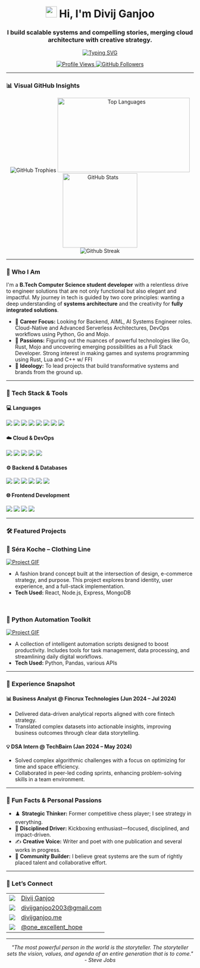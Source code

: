 <h1 align="center">
  <img src="https://media.giphy.com/media/hvRJCLFzcasrR4ia7z/giphy.gif" width="30" />
  Hi, I'm Divij Ganjoo
</h1>

<h3 align="center">I build scalable systems and compelling stories, merging cloud architecture with creative strategy.</h3>

<p align="center">
  <a href="https://github.com/divijg19">
    <img src="https://readme-typing-svg.herokuapp.com?font=Fira+Code&size=20&pause=1000&color=3399FF¢er=true&width=435&lines=AWS+Certified+Solutions+Architect;Full-Stack+Developer;Creative+Problem-Solver" alt="Typing SVG" />
  </a>
</p>

<p align="center">
  <a href="https://github.com/divijg19">
    <img src="https://komarev.com/ghpvc/?username=divijg19&style=flat-square&color=blue" alt="Profile Views" />
  </a>
  <a href="https://github.com/divijg19?tab=followers">
    <img src="https://img.shields.io/github/followers/divijg19?label=Followers&style=flat-square" alt="GitHub Followers" />
  </a>
</p>

---

### 📊 Visual GitHub Insights

<div align="center">
  <img src="https://trophygh.kolioaris.xyz/?username=divijg19&theme=onedark&title=-Followers,-Reviews&margin-w=10&margin-h=5&column=-1&no-frame=true&no-bg=true" alt="GitHub Trophies" />
  <img src="https://zinnia-stats.vercel.app/api/top-langs/?username=divijg19&layout=compact&hide_border=true&theme=watchdog" width = 355 height = 200 alt="Top Languages" />
  <img src="https://zinnia-stats.vercel.app/api?username=divijg19&show_icons=true&theme=watchdog&hide_border=true" height = 200 alt="GitHub Stats" />
  </br>
  <img src="https://amaryllis-sigma.vercel.app?user=divijg19&theme=watchdog&hide_border=true" alt="Github Streak">
</div>

---

### 🧠 Who I Am

I'm a **B.Tech Computer Science student developer** with a relentless drive to engineer solutions that are not only functional but also elegant and impactful. My journey in tech is guided by two core principles: wanting a deep understanding of **systems architecture** and the creativity for **fully integrated solutions**.

- 🔭 **Career Focus:** Looking for Backend, AIML, AI Systems Engineer roles. Cloud-Native and Advanced Serverless Architectures, DevOps workflows using Python, Go and Mojo.
- 🎉 **Passions:** Figuring out the nuances of powerful technologies like Go, Rust, Mojo and uncovering emerging possibilities as a Full Stack Developer. Strong interest in making games and systems programming using Rust, Lua and C++ w/ FFI
- 🌱 **Ideology:** To lead projects that build transformative systems and brands from the ground up.

---

### 🧰 Tech Stack & Tools

#### 💻 Languages
<p>
  <img src="https://img.shields.io/badge/Go-00ADD8?style=for-the-badge&logo=go&logoColor=white" />
  <img src="https://img.shields.io/badge/Python-3776AB?style=for-the-badge&logo=python&logoColor=white" />
  <img src="https://img.shields.io/badge/🔥 Mojo-123524?style=for-the-badge" />
  <img src="https://img.shields.io/badge/JavaScript-F7DF1E?style=for-the-badge&logo=javascript&logoColor=black" />
  <img src="https://img.shields.io/badge/TypeScript-3178C6?style=for-the-badge&logo=typescript&logoColor=white" />
  <img src="https://img.shields.io/badge/Rust-000000?style=for-the-badge&logo=rust&logoColor=white" />
  <img src="https://img.shields.io/badge/C%2B%2B-00599C?style=for-the-badge&logo=cplusplus&logoColor=white" />
  <img src="https://img.shields.io/badge/Lua-2C2D72?style=for-the-badge&logo=lua&logoColor=white" />
</p>

#### ☁️ Cloud & DevOps
<p>
  <img src="https://img.shields.io/badge/AWS-232F3E?style=for-the-badge&logo=amazon-aws&logoColor=white" />
  <img src="https://img.shields.io/badge/CloudFormation-FF9900?style=for-the-badge&logo=amazonaws&logoColor=white" />
  <img src="https://img.shields.io/badge/Docker-2496ED?style=for-the-badge&logo=docker&logoColor=white" />
  <img src="https://img.shields.io/badge/GitHub_Actions-2088FF?style=for-the-badge&logo=github-actions&logoColor=white" />
  <img src="https://img.shields.io/badge/Vercel-000000?style=for-the-badge&logo=vercel&logoColor=white" />
</p>

#### ⚙️ Backend & Databases
<p>
  <img src="https://img.shields.io/badge/Node.js-339933?style=for-the-badge&logo=nodedotjs&logoColor=white" />
  <img src="https://img.shields.io/badge/DuckDB-FFF100?style=for-the-badge&logo=duckdb&logoColor=black" />
  <img src="https://img.shields.io/badge/PostgreSQL-336791?style=for-the-badge&logo=postgresql&logoColor=white" />
  <img src="https://img.shields.io/badge/MongoDB-47A248?style=for-the-badge&logo=mongodb&logoColor=white" />
  <img src="https://img.shields.io/badge/MySQL-4479A1?style=for-the-badge&logo=mysql&logoColor=white" />
  <img src="https://img.shields.io/badge/Firebase-FFCA28?style=for-the-badge&logo=firebase&logoColor=black" />
</p>

#### 🌐 Frontend Development
<p>
  <img src="https://img.shields.io/badge/React-61DAFB?style=for-the-badge&logo=react&logoColor=black" />
  <img src="https://img.shields.io/badge/Next.js-000000?style=for-the-badge&logo=nextdotjs&logoColor=white" />
  <img src="https://img.shields.io/badge/Tailwind_CSS-06B6D4?style=for-the-badge&logo=tailwindcss&logoColor=white" />
  <img src="https://img.shields.io/badge/Bootstrap-7952B3?style=for-the-badge&logo=bootstrap&logoColor=white" />
</p>

---


### 🛠️ Featured Projects

### 🎨 Séra Koche – Clothing Line
<a href="https://github.com/divijg19/project-sera-koche">
  <img src="https://user-images.githubusercontent.com/74038190/212284193-7ce8032b-0294-4379-9c40-7e1e94448575.gif" alt="Project GIF" />
</a>
<ul>
<li>A fashion brand concept built at the intersection of design, e-commerce strategy, and purpose. This project explores brand identity, user experience, and a full-stack implementation.</li>
<li><strong>Tech Used:</strong> React, Node.js, Express, MongoDB</li>
</ul>

<br/>

### 🤖 Python Automation Toolkit
<a href="https://github.com/divijg19/project-automation-toolkit">
  <img src="https://user-images.githubusercontent.com/74038190/212284193-7ce8032b-0294-4379-9c40-7e1e94448575.gif" alt="Project GIF" />
</a>
<ul>
<li>A collection of intelligent automation scripts designed to boost productivity. Includes tools for task management, data processing, and streamlining daily digital workflows.</li>
<li><strong>Tech Used:</strong> Python, Pandas, various APIs</li>
</ul>

---

### 💼 Experience Snapshot

#### 📊 Business Analyst @ Fincrux Technologies (Jun 2024 – Jul 2024)
<ul>
  <li>Delivered data-driven analytical reports aligned with core fintech strategy.</li>
  <li>Translated complex datasets into actionable insights, improving business outcomes through clear data storytelling.</li>
</ul>

#### 💡 DSA Intern @ TechBairn (Jan 2024 – May 2024)
<ul>
  <li>Solved complex algorithmic challenges with a focus on optimizing for time and space efficiency.</li>
  <li>Collaborated in peer-led coding sprints, enhancing problem-solving skills in a team environment.</li>
</ul>

---

### 🧠 Fun Facts & Personal Passions

-   ♟️ **Strategic Thinker:** Former competitive chess player; I see strategy in everything.
-   🥊 **Disciplined Driver:** Kickboxing enthusiast—focused, disciplined, and impact-driven.
-   ✍️ **Creative Voice:** Writer and poet with one publication and several works in progress.
-   💬 **Community Builder:** I believe great systems are the sum of rightly placed talent and collaborative effort.

---

### 💬 Let’s Connect

<table>
  <tr>
    <td valign="middle">
      <a href="https://www.linkedin.com/in/divij-ganjoo/" target="_blank">
        <img src="https://img.shields.io/badge/LinkedIn-0A66C2?style=for-the-badge&logo=linkedin&logoColor=white" />
      </a>
    </td>
    <td valign="middle">
      <a href="https://www.linkedin.com/in/divij-ganjoo/" target="_blank">Divij Ganjoo</a>
    </td>
  </tr>
  <tr>
    <td valign="middle">
      <a href="mailto:divijganjoo2003@gmail.com" target="_blank">
        <img src="https://img.shields.io/badge/Gmail-D14836?style=for-the-badge&logo=gmail&logoColor=white" />
      </a>
    </td>
    <td valign="middle">
      <a href="mailto:divijganjoo2003@gmail.com" target="_blank">divijganjoo2003@gmail.com</a>
    </td>
  </tr>
  <tr>
    <td valign="middle">
      <a href="https://divijganjoo.me" target="_blank">
        <img src="https://img.shields.io/badge/Portfolio-255E63?style=for-the-badge&logo=vercel&logoColor=white" />
      </a>
    </td>
    <td valign="middle">
      <a href="https://divijganjoo.me" target="_blank">divijganjoo.me</a>
    </td>
  </tr>
  <tr>
    <td valign="middle">
      <a href="https://www.instagram.com/one_excellent_hope/" target="_blank">
        <img src="https://img.shields.io/badge/Instagram-E4405F?style=for-the-badge&logo=instagram&logoColor=white" />
      </a>
    </td>
    <td valign="middle">
      <a href="https://www.instagram.com/one_excellent_hope/" target="_blank">@one_excellent_hope</a>
    </td>
  </tr>
</table>

---

<p align="center">
  <i>"The most powerful person in the world is the storyteller. The storyteller sets the vision, values, and agenda of an entire generation that is to come." - Steve Jobs</i>
</p>
